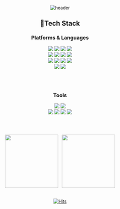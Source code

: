 <div align=center>

![header](https://capsule-render.vercel.app/api?type=Slice&color=ff80ed&height=200&section=header&text=Hyeonjeongs%20Profile&fontSize=60&fontColor=FFFFFF&stroke=000000)

 
## 📌Tech Stack
### Platforms & Languages

<img src="https://img.shields.io/badge/Spring-6DB33F?style=flat-square&logo=Spring&logoColor=white"/>
<img src="https://img.shields.io/badge/SpringBoot-6DB33F?style=flat-square&logo=Spring Boot&logoColor=white"/>
<img src="https://img.shields.io/badge/Java-137CBD?style=flat-square&logo=Java&logoColor=white"/>
<img src="https://img.shields.io/badge/C++-00599C?style=flat-square&logo=c%2B%2B&logoColor=white"/><br>

<img src="https://img.shields.io/badge/Node.js-339933?style=flat-square&logo=Node.js&logoColor=white"/>
<img src="https://img.shields.io/badge/Express-000000?style=flat-square&logo=Express&logoColor=white"/>
<img src="https://img.shields.io/badge/Javascript-F7DF1E?style=flat-square&logo=Javascript&logoColor=white"/>
<img src="https://img.shields.io/badge/TypeScript-3178C6?style=flat-square&logo=TypeScript&logoColor=white"/><br>

<img src="https://img.shields.io/badge/MySQL-4479A1?style=flat-square&logo=MySQL&logoColor=white"/>
<img src="https://img.shields.io/badge/PostgreSQL-4169E1?style=flat-square&logo=PostgreSQL&logoColor=white"/>
<img src="https://img.shields.io/badge/AWS-232F3E?style=flat-square&logo=AmazonAWS&logoColor=white"/>
<img src="https://img.shields.io/badge/Firebase-FFCA28?style=flat-square&logo=Firebase&logoColor=white"/><br>  
 
<img src="https://img.shields.io/badge/Android-3DDC84?style=flat-square&logo=Android&logoColor=white"/>
<img src="https://img.shields.io/badge/Kotlin-7F52FF?style=flat-square&logo=Kotlin&logoColor=white"/>

</br></br>

### Tools
<img src="https://img.shields.io/badge/Git-f05030?style=flat-square&logo=Git&logoColor=white"/>
<img src="https://img.shields.io/badge/GitHub-black?style=flat-square&logo=GitHub&logoColor=white"/><br>

<img src="https://img.shields.io/badge/Intellij-000000?style=flat-square&logo=IntelliJ IDEA&logoColor=white"/>
<img src="https://img.shields.io/badge/Android Studio-3DDC84?style=flat-square&logo=Android Studio&logoColor=white"/>
<img src="https://img.shields.io/badge/CLion-000000?style=flat-square&logo=CLion&logoColor=white"/>
<img src="https://img.shields.io/badge/VSCode-007ACC?style=flat-square&logo=Visual Studio Code&logoColor=white"/>

</br></br>

</div>
<div align="center">
 <img src="https://github-readme-stats.vercel.app/api?username=hyeonjeongs&show_icons=true&theme=radical" height="170"> <a href="https://solved.ac/py0429/"></a>&nbsp;
 <img src="http://mazassumnida.wtf/api/v2/generate_badge?boj=py0429" height="170"></a>
 </br></br>
 
 
 [![Hits](https://hits.seeyoufarm.com/api/count/incr/badge.svg?url=https%3A%2F%2Fgithub.com%2Fhyeonjeongs&count_bg=%23D5BBFC&title_bg=%23BEBEBE&icon=&icon_color=%23E7E7E7&title=hits&edge_flat=true)](https://hits.seeyoufarm.com)
</div>
